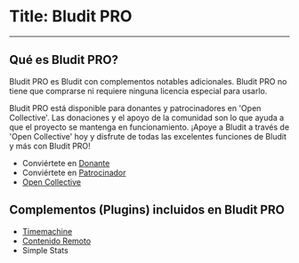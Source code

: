 # Title: Bludit PRO
<!-- Position: 100 -->
---
## Qué es Bludit PRO?
Bludit PRO es Bludit con complementos notables adicionales. Bludit PRO no tiene que comprarse ni requiere ninguna licencia especial para usarlo.

Bludit PRO está disponible para donantes y patrocinadores en 'Open Collective'. Las donaciones y el apoyo de la comunidad son lo que ayuda a que el proyecto se mantenga en funcionamiento. ¡Apoye a Bludit a través de 'Open Collective' hoy y disfrute de todas las excelentes funciones de Bludit y más con Bludit PRO!

- Conviértete en [Donante](https://opencollective.com/bludit#backer)
- Conviértete en [Patrocinador](https://opencollective.com/bludit#sponsor)
- [Open Collective](https://opencollective.com/bludit)

## Complementos (Plugins) incluidos en Bludit PRO
- [Timemachine](https://docs.bludit.com/en/bludit-pro/timemachine)
- [Contenido Remoto](https://docs.bludit.com/en/bludit-pro/remote-content)
- Simple Stats
